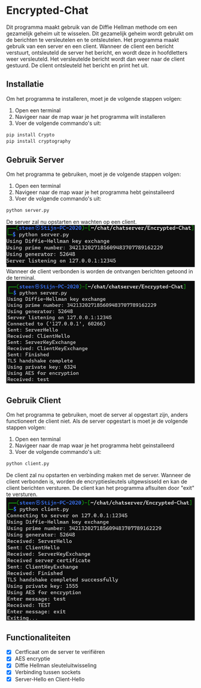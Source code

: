 # Encrypted-Chat
Dit programma maakt gebruik van de Diffie Hellman methode om een gezamelijk geheim uit te wisselen. Dit gezamelijk geheim wordt gebruikt om de berichten te versleutelen en te ontsleutelen. Het programma maakt gebruik van een server en een client. Wanneer de client een bericht verstuurt, ontsleuteld de server het bericht, en wordt deze in hoofdletters weer versleuteld. Het versleutelde bericht wordt dan weer naar de client gestuurd. De client ontsleuteld het bericht en print het uit.

## Installatie
Om het programma te installeren, moet je de volgende stappen volgen:
1. Open een terminal
2. Navigeer naar de map waar je het programma wilt installeren
3. Voer de volgende commando's uit:
```bash
pip install Crypto
pip install cryptography
```

## Gebruik Server
Om het programma te gebruiken, moet je de volgende stappen volgen:
1. Open een terminal
2. Navigeer naar de map waar je het programma hebt geinstalleerd
3. Voer de volgende commando's uit:
```bash
python server.py
```
De server zal nu opstarten en wachten op een client.
![connecting](image.png)
Wanneer de client verbonden is worden de ontvangen berichten getoond in de terminal.
![connected](image-1.png)

## Gebruik Client
Om het programma te gebruiken, moet de server al opgestart zijn, anders functioneert de client niet. Als de server opgestart is moet je de volgende stappen volgen:
1. Open een terminal
2. Navigeer naar de map waar je het programma hebt geinstalleerd
3. Voer de volgende commando's uit:
```bash
python client.py
```
De client zal nu opstarten en verbinding maken met de server. Wanneer de client verbonden is, worden de encryptiesleutels uitgewsisseld en kan de client berichten versturen. De client kan het programma aflsuiten door "exit" te versturen.
![client](image-2.png)

## Functionaliteiten
- [x] Certficaat om de server te verifiëren
- [x] AES encryptie
- [x] Diffie Hellman sleuteluitwisseling
- [x] Verbinding tussen sockets
- [x] Server-Hello en Client-Hello